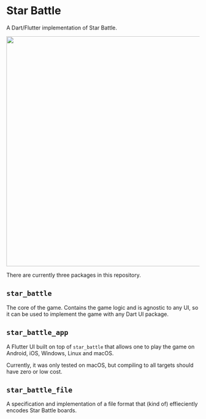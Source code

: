 # Star Battle

A Dart/Flutter implementation of Star Battle.

<img src="https://github.com/user-attachments/assets/a103c2b2-30ab-42c0-9341-379c997c1085" width="600">

There are currently three packages in this repository.

## `star_battle`

The core of the game. Contains the game logic and is agnostic to any UI, so
it can be used to implement the game with any Dart UI package.

## `star_battle_app`

A Flutter UI built on top of `star_battle` that allows one to play the game
on Android, iOS, Windows, Linux and macOS.

Currently, it was only tested on macOS, but compiling to all targets should have
zero or low cost.

## `star_battle_file`

A specification and implementation of a file format that (kind of) effieciently
encodes Star Battle boards.
